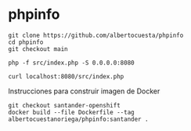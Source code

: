 # phpinfo

```
git clone https://github.com/albertocuesta/phpinfo
cd phpinfo
git checkout main
```
```
php -f src/index.php -S 0.0.0.0:8080
```
```
curl localhost:8080/src/index.php
```

Instrucciones para construir imagen de Docker

```
git checkout santander-openshift
docker build --file Dockerfile --tag albertocuestanoriega/phpinfo:santander .
```

